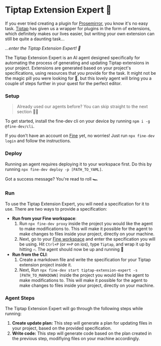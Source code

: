 # Tiptap Extension Expert 🤖

If you ever tried creating a plugin for [Prosemirror](https://prosemirror.net/), you know it's no easy task. [Tiptap](https://tiptap.dev/) has given us a wrapper for plugins in the form of extensions, which definitely makes our lives easier, but writing your own extension can still be quite a daunting task...

_...enter the Tiptap Extension Expert! 🎉_

The Tiptap Extension Expert is an AI agent designed specifically for automating the process of generating and updating Tiptap extensions in your project. Extensions are generated based on your project's specifications, using resources that _you_ provide for the task. It might not be the magic pill you were looking for 💊, but this lovely agent will bring you a couple of steps further in your quest for the perfect editor.

### Setup

> Already used our agents before? You can skip straight to the next section 🏃‍♂️

To get started, install the fine-dev cli on your device by running `npm i -g @fine-dev/cli`.

If you don't have an account on [Fine](thisis.fine.dev) yet, no worries! Just run `npx fine-dev login` and follow the instructions.

### Deploy

Running an agent requires deploying it to your workspace first. Do this by running `npx fine-dev deploy -p [PATH_TO_YAML]`.

Got a success message? You're read to roll 🏎️

### Run

To use the Tiptap Extension Expert, you will need a specification for it to use. There are two ways to provide a specification:

- **Run from your Fine workspace**:
  1. Run `npx fine-dev proxy` inside the project you would like the agent to make modifications to. This will make it possible for the agent to make changes to files inside your project, directly on your machine.
  2. Next, go to your [Fine workspace](thisis.fine.dev) and enter the specification you will be using. Hit `Ctrl+P` (or `⌘+P` on ios), type `Tiptap`, and wrap it up by hitting `⏎`. The agent should now be up and running 🚀
- **Run from the CLI**:
  1. Create a markdown file and write the specification for your Tiptap extension project inside it.
  2. Next, Run `npx fine-dev start tiptap-extension-expert -s [PATH_TO_MARKDOWN]` inside the project you would like the agent to make modifications to. This will make it possible for the agent to make changes to files inside your project, directly on your machine.

### Agent Steps

The Tiptap Extension Expert will go through the following steps while running:

1. **Create update plan:** This step will generate a plan for updating files in your project, based on the provided specification.
2. **Write code:** This step will generate code based on the plan created in the previous step, modifiying files on your machine accordingly.

